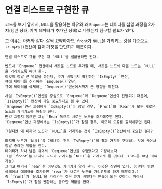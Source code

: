 # 연결 리스트로 구현한 큐
코드를 보기 앞서서, `NULL`을 활용하는 이유와 왜 `Enqueue`는 데이터를 삽입 과정을 2가지(텅빈 상태, 이미 데이터가 추가된 상태)로 나눴는지 탐구할 필요가 있다.   

그 이유는 아래와 같다. 살짝 요약하자면, `front`가 `NULL`을 가리키는 것을 기준으로 `IsEmpty()`연산의 참과 거짓을 판단하기 때문이다.

```
연결 리스트로 큐를 구현 때 `NULL`을 잘활용하면 된다.   

반드시 `Enqueue` 연산에서 새로운 노드를 추가할 때, 새로운 노드의 다음 노드는 `NULL`을 가리키도록 해야 한다.   
이것이 정말 큰 역할을 하는데, 큐가 비었는지 확인하는 `IsEmpty()`연산,   
큐에 데이터를 추가하는 `Enqueue()`연산,   
큐에 데이터를 삭제하는 `Dequeue()`연산에서까지 큰 영향을 미친다.   

사실 `IsEmpty()`연산을 중심으로 `Enqueue`와 `Dequeue`연산이 진행되기 때문에, `IsEmpty()` 연산이 제일 중요하다고 볼 수 있다.       
`Enqueue`연산 과정에서 `IsEmpty()`가 참일 경우, `Front`와 `Rear`가 모두 새로운 노드를 가리키도록 해줘야 한다.   
만약 그렇지 않으면 그냥 `Rear`쪽으로 새로운 노드를 추가해주면 된다.   
`Dequeue`연산 과정에서는 `IsEmpty()`가 참일 경우, 메모리 오류를 출력해주면 된다.

그렇다면 왜 마지막 노드가 `NULL`을 가리키는 것이 `IsEmpty()`연산에서 중요한 걸까?   

마지막 노드가 `NULL`을 가리키는 것은 `IsEmpty()`의 참과 거짓을 구별하는 것에 있어서 정말 중요한 역할을 한다.   
데이터가 하나 남은 큐에서 `Dequeue`연산을 수행했다고 가정해보자.    
그럼 `front`는 마지막 노드가 가리키는 `NULL`을 가리키게 될 것이다. (코드를 보면 이해가능)        
그리고 여기서 `rear`는 아무것도 가리키지 않게 된다. 이것은 상관이 없다. (어처피 텅빈 상태에서 데이터를 추가하면 `rear`가 새로운 노드를 가리키도록 하기 때문이다.)     
즉 `front`가 `NULL`을 가리키는 것은 큐가 비었다는 반증이 되는 것이다. 따라서 `IsEmpty()`가 참을 반환하는 중요한 역할을 한다.   
```

